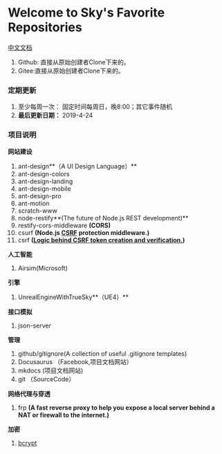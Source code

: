 # Welcome to Sky's Favorite Repositories
[中文文档](./index.md)

1. Github: 直接从原始创建者Clone下来的。
2. Gitee:直接从原始创建者Clone下来的。


### 定期更新

1. 至少每周一次： 固定时间每周日，晚8:00；其它事件随机
2. **最后更新日期：** 2019-4-24

### 项目说明

**网站建设**

1. ant-design**（A UI Design Language）**
2. ant-design-colors
3. ant-design-landing
4. ant-design-mobile
5. ant-design-pro
6. ant-motion
7. scratch-www
8. node-restify**(The future of Node.js REST development)**
9. restify-cors-middleware **(CORS)**
10. csurf **(Node.js [CSRF](https://en.wikipedia.org/wiki/Cross-site_request_forgery) protection middleware.)**
11. csrf **([Logic behind CSRF token creation and verification.](https://github.com/pillarjs/csrf.git))**

**人工智能**

1. Airsim(Microsoft)

**引擎**

1. UnrealEngineWithTrueSky**（UE4）** 

**接口模拟**

1. json-server

**管理**

1. github/gitignore(A collection of useful .gitignore templates)
2. Docusaurus （Facebook,项目文档网站）
3. mkdocs (项目文档网站)
4. git （SourceCode）

**网络代理与穿透**

1. frp **(A fast reverse proxy to help you expose a local server behind a NAT or firewall to the internet.)**

**加密**

1. [bcrypt](<https://github.com/dcodeIO/bcrypt.js>)